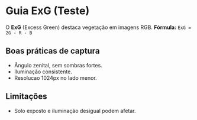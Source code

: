 ﻿# Guia ExG (Teste)
O **ExG** (Excess Green) destaca vegetação em imagens RGB.
**Fórmula:** `ExG = 2G - R - B`

## Boas práticas de captura
- Ângulo zenital, sem sombras fortes.
- Iluminação consistente.
- Resolucao  1024px no lado menor.

## Limitações
- Solo exposto e iluminação desigual podem afetar.
